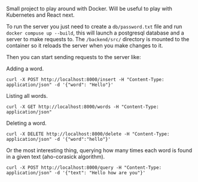 Small project to play around with Docker. Will be useful to play with Kubernetes and React next.

To run the server you just need to create a `db/password.txt` file and run `docker compuse up --build`, this will launch a postgresql database and a server to make requests to. The `/backend/src/` directory is mounted to the container so it reloads the server when you make changes to it.

Then you can start sending requests to the server like:

Adding a word.
```
curl -X POST http://localhost:8000/insert -H "Content-Type: application/json" -d '{"word": "Hello"}'
```

Listing all words.
```
curl -X GET http://localhost:8000/words -H "Content-Type: application/json"
```

Deleting a word.
```
curl -X DELETE http://localhost:8000/delete -H "Content-Type: application/json" -d '{"word":"hello"}'
```

Or the most interesting thing, querying how many times each word is found in a given text (aho-corasick algorithm).
```
curl -X POST http://localhost:8000/query -H "Content-Type: application/json" -d '{"text": "Hello how are you"}'
```
